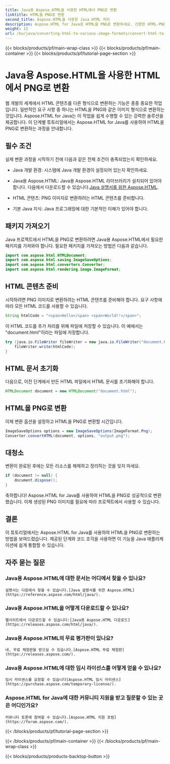 ```yaml
---
title: Java용 Aspose.HTML을 사용한 HTML에서 PNG로 변환
linktitle: HTML을 PNG로 변환
second_title: Aspose.HTML을 사용한 Java HTML 처리
description: Aspose.HTML for Java로 HTML을 PNG로 변환하세요. 간편한 HTML-PNG 변환을 위한 단계별 가이드를 따르세요. 오늘 시작하세요!
weight: 13
url: /ko/java/converting-html-to-various-image-formats/convert-html-to-png/
---
```


{{< blocks/products/pf/main-wrap-class >}}
{{< blocks/products/pf/main-container >}}
{{< blocks/products/pf/tutorial-page-section >}}

# Java용 Aspose.HTML을 사용한 HTML에서 PNG로 변환


웹 개발의 세계에서 HTML 콘텐츠를 다른 형식으로 변환하는 기능은 종종 중요한 작업입니다. 일반적인 요구 사항 중 하나는 HTML을 PNG와 같은 이미지 형식으로 변환하는 것입니다. Aspose.HTML for Java는 이 작업을 쉽게 수행할 수 있는 강력한 솔루션을 제공합니다. 이 단계별 튜토리얼에서는 Aspose.HTML for Java를 사용하여 HTML을 PNG로 변환하는 과정을 안내합니다.

## 필수 조건

실제 변환 과정을 시작하기 전에 다음과 같은 전제 조건이 충족되었는지 확인하세요.

- Java 개발 환경: 시스템에 Java 개발 환경이 설정되어 있는지 확인하세요.

-  Java용 Aspose.HTML: Java용 Aspose.HTML 라이브러리가 설치되어 있어야 합니다. 다음에서 다운로드할 수 있습니다.[Java 설명서를 위한 Aspose.HTML](https://reference.aspose.com/html/java/).

- HTML 콘텐츠: PNG 이미지로 변환하려는 HTML 콘텐츠를 준비합니다.

- 기본 Java 지식: Java 프로그래밍에 대한 기본적인 이해가 있어야 합니다.

## 패키지 가져오기

Java 프로젝트에서 HTML을 PNG로 변환하려면 Java용 Aspose.HTML에서 필요한 패키지를 가져와야 합니다. 필요한 패키지를 가져오는 방법은 다음과 같습니다.

```java
import com.aspose.html.HTMLDocument;
import com.aspose.html.saving.ImageSaveOptions;
import com.aspose.html.converters.Converter;
import com.aspose.html.rendering.image.ImageFormat;
```

## HTML 콘텐츠 준비

시작하려면 PNG 이미지로 변환하려는 HTML 콘텐츠를 준비해야 합니다. 요구 사항에 따라 모든 HTML 코드를 사용할 수 있습니다.

```java
String htmlCode = "<span>Hello</span> <span>World!!</span>";
```

이 HTML 코드를 추가 처리를 위해 파일에 저장할 수 있습니다. 이 예에서는 "document.html"이라는 파일에 저장합니다.

```java
try (java.io.FileWriter fileWriter = new java.io.FileWriter("document.html")) {
    fileWriter.write(htmlCode);
}
```

## HTML 문서 초기화

다음으로, 이전 단계에서 만든 HTML 파일에서 HTML 문서를 초기화해야 합니다.

```java
HTMLDocument document = new HTMLDocument("document.html");
```

## HTML을 PNG로 변환

이제 변환 옵션을 설정하고 HTML을 PNG로 변환할 시간입니다.

```java
ImageSaveOptions options = new ImageSaveOptions(ImageFormat.Png);
Converter.convertHTML(document, options, "output.png");
```

## 대청소

변환이 완료된 후에는 모든 리소스를 해제하고 정리하는 것을 잊지 마세요.

```java
if (document != null) {
    document.dispose();
}
```

축하합니다! Aspose.HTML for Java를 사용하여 HTML을 PNG로 성공적으로 변환했습니다. 이제 생성된 PNG 이미지를 필요에 따라 프로젝트에서 사용할 수 있습니다.

## 결론

이 튜토리얼에서는 Aspose.HTML for Java를 사용하여 HTML을 PNG로 변환하는 방법을 보여드렸습니다. 제공된 단계와 코드 조각을 사용하면 이 기능을 Java 애플리케이션에 쉽게 통합할 수 있습니다.

## 자주 묻는 질문

### Java용 Aspose.HTML에 대한 문서는 어디에서 찾을 수 있나요?
    설명서는 다음에서 찾을 수 있습니다.[Java 설명서를 위한 Aspose.HTML](https://reference.aspose.com/html/java/).

### Java용 Aspose.HTML을 어떻게 다운로드할 수 있나요?
    웹사이트에서 다운로드할 수 있습니다:[Java용 Aspose.HTML 다운로드](https://releases.aspose.com/html/java/).

### Java용 Aspose.HTML의 무료 평가판이 있나요?
    네, 무료 체험판을 받으실 수 있습니다.[Aspose.HTML 무료 체험판](https://releases.aspose.com/).

### Java용 Aspose.HTML에 대한 임시 라이선스를 어떻게 얻을 수 있나요?
    임시 라이센스를 요청할 수 있습니다[Aspose.HTML 임시 라이센스](https://purchase.aspose.com/temporary-license/).

### Aspose.HTML for Java에 대한 커뮤니티 지원을 받고 질문할 수 있는 곳은 어디인가요?
    커뮤니티 토론에 참여할 수 있습니다.[Aspose.HTML 지원 포럼](https://forum.aspose.com/).
{{< /blocks/products/pf/tutorial-page-section >}}

{{< /blocks/products/pf/main-container >}}
{{< /blocks/products/pf/main-wrap-class >}}

{{< blocks/products/products-backtop-button >}}
